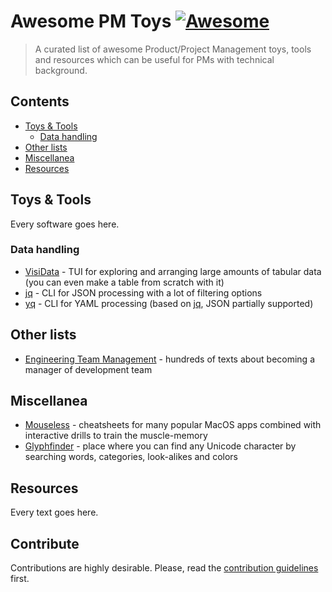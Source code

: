# Awesome PM Toys [![Awesome](https://awesome.re/badge-flat.svg)](https://awesome.re)
> A curated list of awesome Product/Project Management toys, tools and resources which can be useful for PMs with technical background.


## Contents
- [Toys & Tools](#toys--tools)
  - [Data handling](#data-handling)
- [Other lists](#other-lists)
- [Miscellanea](#miscellanea)
- [Resources](#resources)


## Toys & Tools
Every software goes here.
### Data handling
- [VisiData](https://github.com/saulpw/visidata) - TUI for exploring and arranging large amounts of tabular data (you can even make a table from scratch with it)
- [jq](https://github.com/stedolan/jq) - CLI for JSON processing with a lot of filtering options
- [yq](https://github.com/stedolan/jq) - CLI for YAML processing (based on [jq](https://github.com/stedolan/jq), JSON partially supported)

## Other lists
- [Engineering Team Management](https://github.com/kdeldycke/awesome-engineering-team-management) - hundreds of texts about becoming a manager of development team

## Miscellanea
- [Mouseless](https://mouseless.app) - cheatsheets for many popular MacOS apps combined with interactive drills to train the muscle-memory
- [Glyphfinder](https://www.glyphfinder.com) - place where you can find any Unicode character by searching words, categories, look-alikes and colors

## Resources
Every text goes here.

## Contribute

Contributions are highly desirable. Please, read the [contribution guidelines](contributing.md) first.
